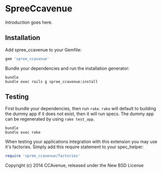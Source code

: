 SpreeCcavenue
===================

Introduction goes here.

Installation
------------

Add spree_ccavenue to your Gemfile:

```ruby
gem 'spree_ccavenue'
```

Bundle your dependencies and run the installation generator:

```shell
bundle
bundle exec rails g spree_ccavenue:install
```

Testing
-------

First bundle your dependencies, then run `rake`. `rake` will default to building the dummy app if it does not exist, then it will run specs. The dummy app can be regenerated by using `rake test_app`.

```shell
bundle
bundle exec rake
```

When testing your applications integration with this extension you may use it's factories.
Simply add this require statement to your spec_helper:

```ruby
require 'spree_ccavenue/factories'
```

Copyright (c) 2014 CCAvenue, released under the New BSD License
